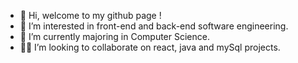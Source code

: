 - 👋 Hi, welcome to my github page !
- 👀 I’m interested in front-end and back-end software engineering.
- 🌱 I’m currently majoring in Computer Science.
- 🧑‍💻 I’m looking to collaborate on react, java and mySql projects.

<!---
emile-mathieu/emile-mathieu is a ✨ special ✨ repository because its `README.md` (this file) appears on your GitHub profile.
You can click the Preview link to take a look at your changes.
--->

